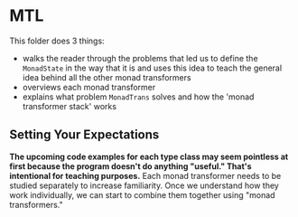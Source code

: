 # MTL

This folder does 3 things:
- walks the reader through the problems that led us to define the `MonadState` in the way that it is and uses this idea to teach the general idea behind all the other monad transformers
- overviews each monad transformer
- explains what problem `MonadTrans` solves and how the 'monad transformer stack' works

## Setting Your Expectations

**The upcoming code examples for each type class may seem pointless at first because the program doesn't do anything "useful." That's intentional for teaching purposes.** Each monad transformer needs to be studied separately to increase familiarity. Once we understand how they work individually, we can start to combine them together using "monad transformers."
